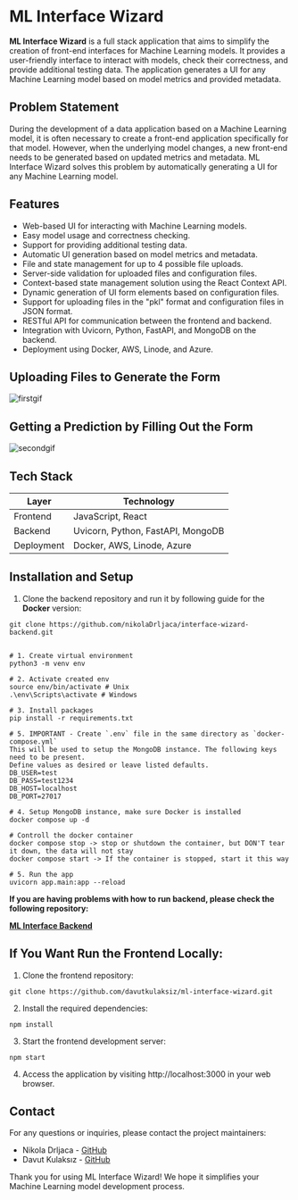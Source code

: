 # ML Interface Wizard

**ML Interface Wizard** is a full stack application that aims to simplify the creation of front-end interfaces for Machine Learning models. It provides a user-friendly interface to interact with models, check their correctness, and provide additional testing data. The application generates a UI for any Machine Learning model based on model metrics and provided metadata.

## Problem Statement

During the development of a data application based on a Machine Learning model, it is often necessary to create a front-end application specifically for that model. However, when the underlying model changes, a new front-end needs to be generated based on updated metrics and metadata. ML Interface Wizard solves this problem by automatically generating a UI for any Machine Learning model.

## Features

- Web-based UI for interacting with Machine Learning models.
- Easy model usage and correctness checking.
- Support for providing additional testing data.
- Automatic UI generation based on model metrics and metadata.
- File and state management for up to 4 possible file uploads.
- Server-side validation for uploaded files and configuration files.
- Context-based state management solution using the React Context API.
- Dynamic generation of UI form elements based on configuration files.
- Support for uploading files in the "pkl" format and configuration files in JSON format.
- RESTful API for communication between the frontend and backend.
- Integration with Uvicorn, Python, FastAPI, and MongoDB on the backend.
- Deployment using Docker, AWS, Linode, and Azure.

## Uploading Files to Generate the Form
![firstgif](https://github.com/davutkulaksiz/ml-interface-wizard/assets/58954450/a8c4eb29-409b-4888-acd1-ae1a62eb38c3)

## Getting a Prediction by Filling Out the Form
![secondgif](https://github.com/davutkulaksiz/ml-interface-wizard/assets/58954450/dbca1950-df16-4f47-b8a5-f20f1a4872b7)


## Tech Stack

| Layer    | Technology         |
|----------|--------------------|
| Frontend | JavaScript, React |
| Backend  | Uvicorn, Python, FastAPI, MongoDB |
| Deployment | Docker, AWS, Linode, Azure |


## Installation and Setup

1. Clone the backend repository and run it by following guide for the **Docker** version:

```shell
git clone https://github.com/nikolaDrljaca/interface-wizard-backend.git
```

```

# 1. Create virtual environment
python3 -m venv env

# 2. Activate created env
source env/bin/activate # Unix
.\env\Scripts\activate # Windows

# 3. Install packages
pip install -r requirements.txt

# 5. IMPORTANT - Create `.env` file in the same directory as `docker-compose.yml`
This will be used to setup the MongoDB instance. The following keys need to be present.
Define values as desired or leave listed defaults.
DB_USER=test
DB_PASS=test1234
DB_HOST=localhost
DB_PORT=27017

# 4. Setup MongoDB instance, make sure Docker is installed
docker compose up -d

# Controll the docker container
docker compose stop -> stop or shutdown the container, but DON'T tear it down, the data will not stay
docker compose start -> If the container is stopped, start it this way

# 5. Run the app
uvicorn app.main:app --reload
```

**If you are having problems with how to run backend, please check the following repository:**

[**ML Interface Backend**](https://github.com/nikolaDrljaca/interface-wizard-backend)

## If You Want Run the Frontend Locally:

1. Clone the frontend repository:

```shell
git clone https://github.com/davutkulaksiz/ml-interface-wizard.git
```

2. Install the required dependencies:
```shell
npm install
```

3. Start the frontend development server:
```shell
npm start
```

4. Access the application by visiting http://localhost:3000 in your web browser.

## Contact

For any questions or inquiries, please contact the project maintainers:

- Nikola Drljaca - [GitHub](https://github.com/nikolaDrljaca)
- Davut Kulaksız - [GitHub](https://github.com/davutkulaksiz)

Thank you for using ML Interface Wizard! We hope it simplifies your Machine Learning model development process.
